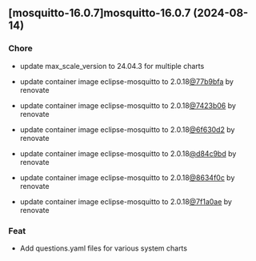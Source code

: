

## [mosquitto-16.0.7]mosquitto-16.0.7 (2024-08-14)

### Chore



- update max_scale_version to 24.04.3 for multiple charts

- update container image eclipse-mosquitto to 2.0.18[@77b9bfa](https://github.com/77b9bfa) by renovate

- update container image eclipse-mosquitto to 2.0.18[@7423b06](https://github.com/7423b06) by renovate

- update container image eclipse-mosquitto to 2.0.18[@6f630d2](https://github.com/6f630d2) by renovate

- update container image eclipse-mosquitto to 2.0.18[@d84c9bd](https://github.com/d84c9bd) by renovate

- update container image eclipse-mosquitto to 2.0.18[@8634f0c](https://github.com/8634f0c) by renovate

- update container image eclipse-mosquitto to 2.0.18[@7f1a0ae](https://github.com/7f1a0ae) by renovate

### Feat



- Add questions.yaml files for various system charts